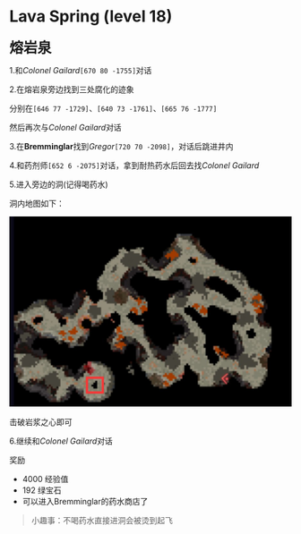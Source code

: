 # Lava Spring (level 18)
<span style="font-size: 25px;">**熔岩泉**</span>

1.和*Colonel Gailard*`[670 80 -1755]`对话

2.在熔岩泉旁边找到三处腐化的迹象

分别在`[646 77 -1729]`、`[640 73 -1761]`、`[665 76 -1777]`

然后再次与*Colonel Gailard*对话

3.在**Bremminglar**找到*Gregor*`[720 70 -2098]`，对话后跳进井内

4.和药剂师`[652 6 -2075]`对话，拿到耐热药水后回去找*Colonel Gailard*

5.进入旁边的洞(记得喝药水)

洞内地图如下：

![](../../.vuepress/public/assets/img/lvl18-1.jpg)

击破岩浆之心即可

6.继续和*Colonel Gailard*对话

奖励
+ 4000 经验值 
+ 192 绿宝石
+ 可以进入Bremminglar的药水商店了

>小趣事：不喝药水直接进洞会被烫到起飞